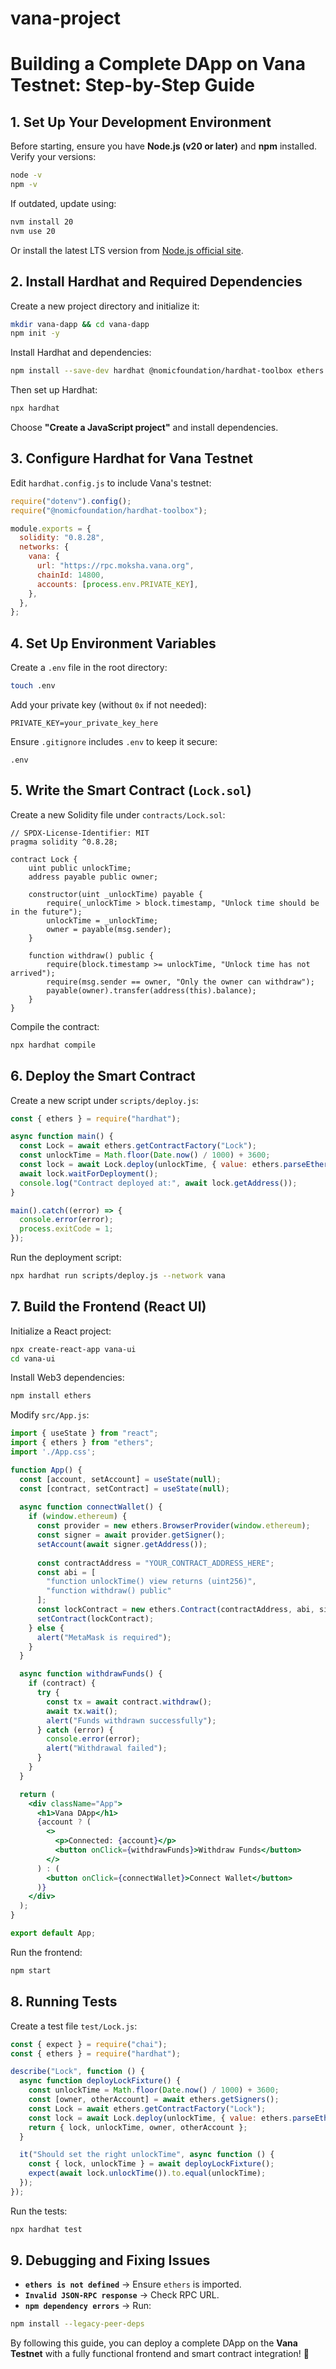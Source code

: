 # vana-project

# Building a Complete DApp on Vana Testnet: Step-by-Step Guide

## 1. Set Up Your Development Environment
Before starting, ensure you have **Node.js (v20 or later)** and **npm** installed. Verify your versions:

```sh
node -v
npm -v
```

If outdated, update using:

```sh
nvm install 20
nvm use 20
```

Or install the latest LTS version from [Node.js official site](https://nodejs.org/en).

## 2. Install Hardhat and Required Dependencies
Create a new project directory and initialize it:

```sh
mkdir vana-dapp && cd vana-dapp
npm init -y
```

Install Hardhat and dependencies:

```sh
npm install --save-dev hardhat @nomicfoundation/hardhat-toolbox ethers dotenv express cors
```

Then set up Hardhat:

```sh
npx hardhat
```

Choose **"Create a JavaScript project"** and install dependencies.

## 3. Configure Hardhat for Vana Testnet
Edit `hardhat.config.js` to include Vana's testnet:

```js
require("dotenv").config();
require("@nomicfoundation/hardhat-toolbox");

module.exports = {
  solidity: "0.8.28",
  networks: {
    vana: {
      url: "https://rpc.moksha.vana.org",
      chainId: 14800,
      accounts: [process.env.PRIVATE_KEY],
    },
  },
};
```

## 4. Set Up Environment Variables
Create a `.env` file in the root directory:

```sh
touch .env
```

Add your private key (without `0x` if not needed):

```
PRIVATE_KEY=your_private_key_here
```

Ensure `.gitignore` includes `.env` to keep it secure:

```
.env
```

## 5. Write the Smart Contract (`Lock.sol`)
Create a new Solidity file under `contracts/Lock.sol`:

```solidity
// SPDX-License-Identifier: MIT
pragma solidity ^0.8.28;

contract Lock {
    uint public unlockTime;
    address payable public owner;

    constructor(uint _unlockTime) payable {
        require(_unlockTime > block.timestamp, "Unlock time should be in the future");
        unlockTime = _unlockTime;
        owner = payable(msg.sender);
    }
    
    function withdraw() public {
        require(block.timestamp >= unlockTime, "Unlock time has not arrived");
        require(msg.sender == owner, "Only the owner can withdraw");
        payable(owner).transfer(address(this).balance);
    }
}
```

Compile the contract:

```sh
npx hardhat compile
```

## 6. Deploy the Smart Contract
Create a new script under `scripts/deploy.js`:

```js
const { ethers } = require("hardhat");

async function main() {
  const Lock = await ethers.getContractFactory("Lock");
  const unlockTime = Math.floor(Date.now() / 1000) + 3600;
  const lock = await Lock.deploy(unlockTime, { value: ethers.parseEther("1") });
  await lock.waitForDeployment();
  console.log("Contract deployed at:", await lock.getAddress());
}

main().catch((error) => {
  console.error(error);
  process.exitCode = 1;
});
```

Run the deployment script:

```sh
npx hardhat run scripts/deploy.js --network vana
```

## 7. Build the Frontend (React UI)
Initialize a React project:

```sh
npx create-react-app vana-ui
cd vana-ui
```

Install Web3 dependencies:

```sh
npm install ethers
```

Modify `src/App.js`:

```jsx
import { useState } from "react";
import { ethers } from "ethers";
import './App.css';

function App() {
  const [account, setAccount] = useState(null);
  const [contract, setContract] = useState(null);
  
  async function connectWallet() {
    if (window.ethereum) {
      const provider = new ethers.BrowserProvider(window.ethereum);
      const signer = await provider.getSigner();
      setAccount(await signer.getAddress());
      
      const contractAddress = "YOUR_CONTRACT_ADDRESS_HERE";
      const abi = [
        "function unlockTime() view returns (uint256)",
        "function withdraw() public"
      ];
      const lockContract = new ethers.Contract(contractAddress, abi, signer);
      setContract(lockContract);
    } else {
      alert("MetaMask is required");
    }
  }

  async function withdrawFunds() {
    if (contract) {
      try {
        const tx = await contract.withdraw();
        await tx.wait();
        alert("Funds withdrawn successfully");
      } catch (error) {
        console.error(error);
        alert("Withdrawal failed");
      }
    }
  }

  return (
    <div className="App">
      <h1>Vana DApp</h1>
      {account ? (
        <>
          <p>Connected: {account}</p>
          <button onClick={withdrawFunds}>Withdraw Funds</button>
        </>
      ) : (
        <button onClick={connectWallet}>Connect Wallet</button>
      )}
    </div>
  );
}

export default App;
```

Run the frontend:

```sh
npm start
```

## 8. Running Tests
Create a test file `test/Lock.js`:

```js
const { expect } = require("chai");
const { ethers } = require("hardhat");

describe("Lock", function () {
  async function deployLockFixture() {
    const unlockTime = Math.floor(Date.now() / 1000) + 3600;
    const [owner, otherAccount] = await ethers.getSigners();
    const Lock = await ethers.getContractFactory("Lock");
    const lock = await Lock.deploy(unlockTime, { value: ethers.parseEther("1") });
    return { lock, unlockTime, owner, otherAccount };
  }

  it("Should set the right unlockTime", async function () {
    const { lock, unlockTime } = await deployLockFixture();
    expect(await lock.unlockTime()).to.equal(unlockTime);
  });
});
```

Run the tests:

```sh
npx hardhat test
```

## 9. Debugging and Fixing Issues
- **`ethers is not defined`** → Ensure `ethers` is imported.
- **`Invalid JSON-RPC response`** → Check RPC URL.
- **`npm dependency errors`** → Run:

```sh
npm install --legacy-peer-deps
```

By following this guide, you can deploy a complete DApp on the **Vana Testnet** with a fully functional frontend and smart contract integration! 🚀
